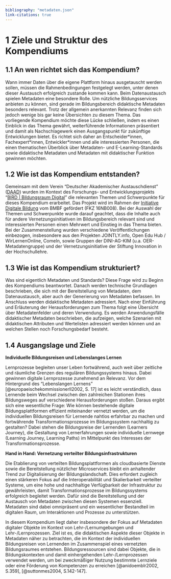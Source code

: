 ```yaml
---
bibliography: "metadaten.json"
link-citations: true
---
```


# 1 Ziele und Struktur des Kompendiums

## 1.1 An wen richtet sich das Kompendium?

Wann immer Daten über die eigene Plattform hinaus ausgetauscht werden
sollen, müssen die Rahmenbedingungen festgelegt werden, unter denen
dieser Austausch erfolgreich zustande kommen kann. Beim Datenaustausch
spielen Metadaten eine besondere Rolle. Um nützliche Bildungsservices
anbieten zu können, sind gerade im Bildungsbereich didaktische Metadaten
besonders relevant. Trotz der allgemein anerkannten Relevanz finden sich
jedoch wenige bis gar keine Übersichten zu diesem Thema. Das vorliegende
Kompendium möchte diese Lücke schließen, indem es einen Einblick in das
Thema gewährt, weiterführende Informationen präsentiert und damit als
Nachschlagewerk einen Ausgangspunkt für zukünftige Entwicklungen bietet.
Es richtet sich daher an Entscheider\*innen, Fachexpert\*innen,
Entwickler\*innen und alle interessierten Personen, die einen
thematischen Überblick über Metadaten- und E-Learning-Standards sowie
didaktische Metadaten und Metadaten mit didaktischer Funktion gewinnen
möchten.

## 1.2 Wie ist das Kompendium entstanden?

Gemeinsam mit dem Verein “Deutscher Akademischer Austauschdienst”
([DAAD](https://www.daad.de/de/)) wurden im Kontext des Forschungs- und
Entwicklungsprojekts “[BIRD | Bildungsraum
Digital](https://www.daad.de/de/der-daad/was-wir-tun/digitalisierung/bird/)”
die relevanten Themen und Schwerpunkte für dieses Kompendium erarbeitet.
Das Projekt wird im Rahmen der [Initiative Digitale
Bildung](https://www.bildung-forschung.digital/digitalezukunft/de/bildung/initiative-digitale-bildung/initiative-digitale-bildung_node.html)
vom BMBF gefördert (FKZ 16NB008). Bei der Auswahl der Themen und
Schwerpunkte wurde darauf geachtet, dass die Inhalte auch für andere
Vernetzungsinitiativen im Bildungsbereich relevant sind und
interessierten Personen einen Mehrwert und Einstieg in das Thema bieten.
Bei der Zusammenstellung wurden verschiedene Veröffentlichungen
einbezogen, insbesondere aus den Projekten JOINTLY.info, Open Edu Hub /
WirLernenOnline, ComeIn, sowie Gruppen der DINI-AG-KIM (u.a.
OER-Metadatengruppe) und der Vernetzungsinitiative der Stiftung
Innovation in der Hochschullehre.

## 1.3 Wie ist das Kompendium strukturiert?

Was sind eigentlich Metadaten und Standards? Diese Frage wird zu Beginn
des Kompendiums beantwortet. Danach werden technische Grundlagen
beschrieben, die sich mit der Bereitstellung von Metadaten, dem
Datenaustausch, aber auch der Generierung von Metadaten befassen. Im
Anschluss werden didaktische Metadaten adressiert. Nach einer Einführung
und Erläuterung der Herausforderungen zum Thema folgt eine Übersicht
über Metadatenfelder und deren Verwendung. Es werden Anwendungsfälle
didaktischer Metadaten beschrieben, die aufzeigen, welche Szenarien mit
didaktischen Attributen und Wertelisten adressiert werden können und an
welchen Stellen noch Forschungsbedarf besteht.

## 1.4 Ausgangslage und Ziele

**Individuelle Bildungsreisen und Lebenslanges Lernen**

Lernprozesse begleiten unser Leben fortwährend, auch weit über zeitliche
und räumliche Grenzen des regulären Bildungssystems hinaus. Dabei
gewinnen digitale Lernprozesse zunehmend an Relevanz. Vor dem
Hintergrund des “Lebenslangen Lernens” [@europaeischekommissionerll2002, S. 17] ist es leicht verständlich, dass Lernende beim Wechsel zwischen den
zahlreichen Stationen ihres Bildungsweges auf verschiedene
Herausforderungen stoßen. Daraus ergibt sich eine wesentliche Frage: Wie
können bestehende digitale Bildungsplattformen effizient miteinander
vernetzt werden, um die individuellen Bildungsreisen für Lernende
nahtlos erfahrbar zu machen und fortwährende Transformationsprozesse im
Bildungssystem nachhaltig zu gestalten? Dabei stehen die Bildungsreise
der Lernenden (Learners Journey), die Gestaltung von Lernerfahrungen
sowie individuelle Lernwege (Learning Journey, Learning Paths) im
Mittelpunkt des Interesses der Transformationsprozesse.

**Hand in Hand: Vernetzung verteilter Bildungsinfrastrukturen**

Die Etablierung von verteilten Bildungsplattformen als cloudbasierte
Dienste sowie die Bereitstellung nützlicher Microservices bleibt ein
anhaltender Trend zur Digitalisierung der Bildungslandschaft. Dies
erfordert zugleich einen stärkeren Fokus auf die Interoperabilität und
Skalierbarkeit verteilter Systeme, um eine hohe und nachhaltige
Verfügbarkeit der Infrastruktur zu gewährleisten, damit
Transformationsprozesse im Bildungssystems erfolgreich begleitet werden.
Dafür sind die Bereitstellung und der Austausch von Metadaten zwischen
diesen Systemen essenziell. Metadaten sind dabei omnipräsent und ein
wesentlicher Bestandteil im digitalen Raum, um Interaktionen und
Prozesse zu unterstützen.

In diesem Kompendium liegt daher insbesondere der Fokus auf Metadaten
digitaler Objekte im Kontext von Lehr-/Lernumgebungen und
Lehr-/Lernprozessen. Ziel ist es, die didaktischen Aspekte dieser
Objekte in Metadaten näher zu betrachten, die im Kontext der
individuellen Bildungsreisen von Lernenden im Zusammenspiel eines
vernetzten Bildungsraumes entstehen. Bildungsressourcen sind dabei
Objekte, die in Bildungskontexten und damit einhergehenden
Lehr-/Lernprozessen verwendet werden, um bei zweckmäßiger Nutzung
bestimmte Lernziele oder eine Förderung von Kompetenzen zu erreichen
[@anidoemblr2002, S.359], [@suttonmes2004, S.142-147].
